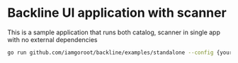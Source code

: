 # Backline UI application with scanner

This is a sample application that runs both catalog, scanner in single app with no external dependencies

```bash
go run github.com/iamgoroot/backline/examples/standalone --config {your-config-location}/config.yaml
```